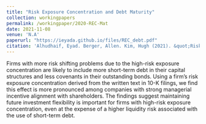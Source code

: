 ```yaml
---
title: "Risk Exposure Concentration and Debt Maturity"
collection: workingpapers
permalink: /workingpaper/2020-REC-Mat
date: 2021-11-08
venue: 'N.A'
paperurl: "https://ieyada.github.io/files/REC_debt.pdf"
citation: 'Alhudhaif, Eyad. Berger, Allen. Kim, Hugh (2021). &quot;Risk Exposure Concentration and Debt Maturity&quot;. <i>Working Paper</i>.'
---
```

Firms with more risk shifting problems due to the high-risk exposure concentration are likely to include more short-term debt in their capital structures and less covenants in their outstanding bonds. Using a firm’s risk exposure concentration derived from the written text in 10-K filings, we find this effect is more pronounced among companies with strong managerial incentive alignment with shareholders. The findings suggest maintaining future investment flexibility is important for firms with high-risk exposure concentration, even at the expense of a higher liquidity risk associated with the use of short-term debt.
